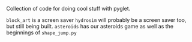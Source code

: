 Collection of code for doing cool stuff with pyglet.

`block_art` is a screen saver
`hydrosim` will probably be a screen saver too, but still being built.
`asteroids` has our asteroids game as well as the beginnings of `shape_jump.py`
